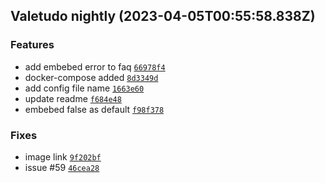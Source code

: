 ## Valetudo nightly (2023-04-05T00:55:58.838Z)

### Features

- add embebed error to faq [`66978f4`](https://github.com/congatudo/Congatudo/commit/66978f4cbf4ed7fba0d8989dd1d819881e3f8904)
- docker-compose added [`8d3349d`](https://github.com/congatudo/Congatudo/commit/8d3349d5c264b149daa117575b10c02066ee5f67)
- add config file name [`1663e60`](https://github.com/congatudo/Congatudo/commit/1663e606600e1af6391f0cbc2c0e28dae4a931eb)
- update readme [`f684e48`](https://github.com/congatudo/Congatudo/commit/f684e4804664fde1c16cd2af2c2b2dfbf6d57b95)
- embebed false as default [`f98f378`](https://github.com/congatudo/Congatudo/commit/f98f37883af0d641b981c4bd0f72aaa16cc7cebb)

### Fixes

- image link [`9f202bf`](https://github.com/congatudo/Congatudo/commit/9f202bfd4899d6af77f460f10c67690213097904)
- issue #59 [`46cea28`](https://github.com/congatudo/Congatudo/commit/46cea28f22356ebfc6a4ddf6cbfb177e95e64efd)
